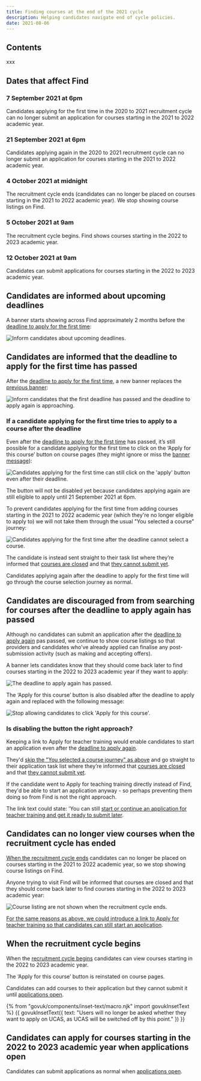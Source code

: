 ```yaml
---
title: Finding courses at the end of the 2021 cycle
description: Helping candidates navigate end of cycle policies.
date: 2021-08-06
---
```


## Contents

xxx

## Dates that affect Find

### 7 September 2021 at 6pm

Candidates applying for the first time in the 2020 to 2021 recruitment cycle can no longer submit an application for courses starting in the 2021 to 2022 academic year.

### 21 September 2021 at 6pm

Candidates applying again in the 2020 to 2021 recruitment cycle can no longer submit an application for courses starting in the 2021 to 2022 academic year.

### 4 October 2021 at midnight

The recruitment cycle ends (candidates can no longer be placed on courses starting in the 2021 to 2022 academic year). We stop showing course listings on Find.

### 5 October 2021 at 9am

The recruitment cycle begins. Find shows courses starting in the 2022 to 2023 academic year.

### 12 October 2021 at 9am

Candidates can submit applications for courses starting in the 2022 to 2023 academic year.

## Candidates are informed about upcoming deadlines

A banner starts showing across Find approximately 2 months before the [deadline to apply for the first time](/find-teacher-training/changes-to-find-at-the-end-of-2021-cycle/#7-september-2021-at-6pm):

![Inform candidates about upcoming deadlines.](upcoming-deadlines-notice.png)

## Candidates are informed that the deadline to apply for the first time has passed

After the [deadline to apply for the first time](/find-teacher-training/changes-to-find-at-the-end-of-2021-cycle/#7-september-2021-at-6pm), a new banner replaces the [previous banner](/find-teacher-training/changes-to-find-at-the-end-of-2021-cycle/#candidates-are-informed-about-deadlines):

![Inform candidates that the first deadline has passed and the deadline to apply again is approaching.](first-deadline-passed.png)

### If a candidate applying for the first time tries to apply to a course after the deadline

Even after the [deadline to apply for the first time](/find-teacher-training/changes-to-find-at-the-end-of-2021-cycle/#7-september-2021-at-6pm) has passed, it’s still possible for a candidate applying for the first time to click on the ‘Apply for this course’ button on course pages (they might ignore or miss the [banner message](/find-teacher-training/changes-to-find-at-the-end-of-2021-cycle/#candidates-are-informed-that-the-deadline-to-apply-for-the-first-time-has-passed-and-the-deadline-to-apply-again-is-approaching)):

![Candidates applying for the first time can still click on the 'apply' button even after their deadline.](apply-for-this-course-button.png)

The button will not be disabled yet because candidates applying again are still eligible to apply until 21 September 2021 at 6pm.

To prevent candidates applying for the first time from adding courses starting in the 2021 to 2022 academic year (which they're no longer eligible to apply to) we will not take them through the usual "You selected a course" journey:

![Candidates applying for the first time after the deadline cannot select a course.](select-course-journey.png)

The candidate is instead sent straight to their task list where they’re informed that [courses are closed](/apply-for-teacher-training/end-of-cycle-2021/#if-they-carry-over-before-find-reopens%2C-they-cannot-find-courses) and that [they cannot submit yet](/end-of-cycle-2021/#if-they-carry-over-before-apply-reopens%2C-they-cannot-submit).

Candidates applying again after the deadline to apply for the first time will go through the course selection journey as normal.

## Candidates are discouraged from from searching for courses after the deadline to apply again has passed

Although no candidates can submit an application after the [deadline to apply again](/find-teacher-training/changes-to-find-at-the-end-of-2021-cycle/#21-september-2021-at-6pm) pas passed, we continue to show course listings so that providers and candidates who’ve already applied can finalise any post-submission activity (such as making and accepting offers).

A banner lets candidates know that they should come back later to find courses starting in the 2022 to 2023 academic year if they want to apply:

![The deadline to apply again has passed.](no-longer-possible-to-apply.png)

The ‘Apply for this course’ button is also disabled after the deadline to apply again and replaced with the following message:

![Stop allowing candidates to click 'Apply for this course'.](apply-button-disabled.png)

### Is disabling the button the right approach?

Keeping a link to Apply for teacher training would enable candidates to start an application even after the [deadline to apply again](/find-teacher-training/changes-to-find-at-the-end-of-2021-cycle/#21-september-2021-at-6pm).

They'd [skip the "You selected a course journey" as above](/find-teacher-training/changes-to-find-at-the-end-of-2021-cycle/#if-a-candidate-applying-for-the-first-time-tries-to-apply-to-a-course-after-the-deadline) and go straight to their application task list where they’re informed that [courses are closed](/apply-for-teacher-training/end-of-cycle-2021/#if-they-carry-over-before-find-reopens%2C-they-cannot-find-courses) and that [they cannot submit yet](/apply-for-teacher-training/end-of-cycle-2021/#if-they-carry-over-before-apply-reopens%2C-they-cannot-submit).

If the candidate went to Apply for teaching training directly instead of Find, they'd be able to start an application anyway - so perhaps preventing them doing so from Find is not the right approach.

The link text could state: 'You can still [start or continue an application for teacher training and get it ready to submit later](https://www.gov.uk/apply-for-teacher-training).

## Candidates can no longer view courses when the recruitment cycle has ended

[When the recruitment cycle ends](/find-teacher-training/changes-to-find-at-the-end-of-2021-cycle/#4-october-2021-at-midnight) candidates can no longer be placed on courses starting in the 2021 to 2022 academic year, so we stop showing course listings on Find.

Anyone trying to visit Find will be informed that courses are closed and that they should come back later to find courses starting in the 2022 to 2023 academic year:

![Course listing are not shown when the recruitment cycle ends.](cannot-view-courses.png)

[For the same reasons as above, we could introduce a link to Apply for teacher training so that candidates can still start an application](/find-teacher-training/changes-to-find-at-the-end-of-2021-cycle/#is-disabling-the-button-the-right-approach%3F).

## When the recruitment cycle begins

When the [recruitment cycle begins](/find-teacher-training/changes-to-find-at-the-end-of-2021-cycle/#5-october-2021-at-9am) candidates can view courses starting in the 2022 to 2023 academic year.

The ‘Apply for this course’ button is reinstated on course pages.

Candidates can add courses to their application but they cannot submit it until [applications open](/find-teacher-training/changes-to-find-at-the-end-of-2021-cycle/#12-october-2021-at-9am).

{% from "govuk/components/inset-text/macro.njk" import govukInsetText %}
{{ govukInsetText({
  text: "Users will no longer be asked whether they want to apply on UCAS, as UCAS will be switched off by this point."
}) }}

## Candidates can apply for courses starting in the 2022 to 2023 academic year when applications open

Candidates can submit applications as normal when [applications open](/find-teacher-training/changes-to-find-at-the-end-of-2021-cycle/#12-october-2021-at-9am).
